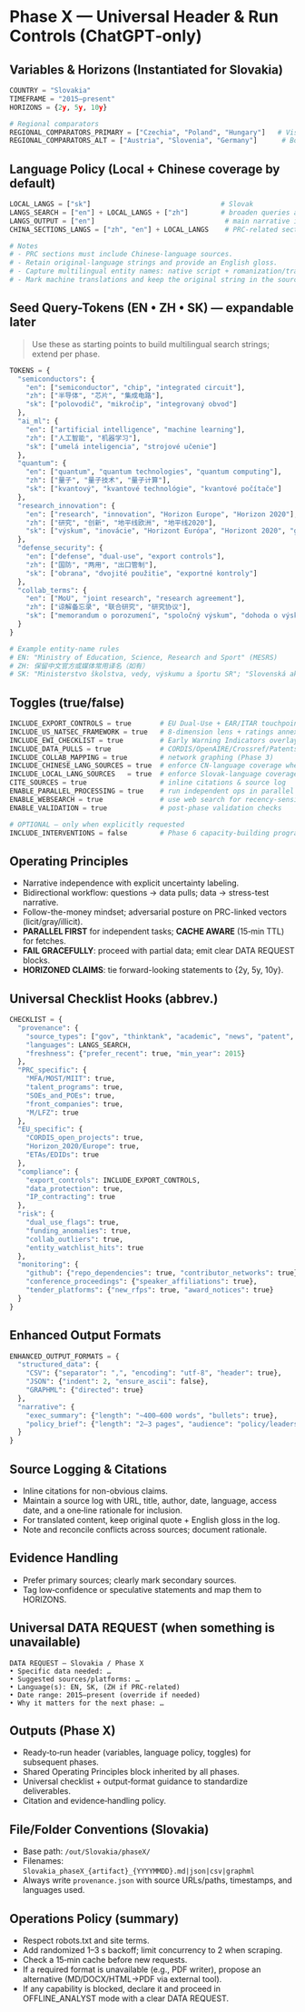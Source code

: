 # Phase X — Universal Header & Run Controls (ChatGPT‑only)

## Variables & Horizons (Instantiated for Slovakia)

```python
COUNTRY = "Slovakia"
TIMEFRAME = "2015–present"
HORIZONS = {2y, 5y, 10y}

# Regional comparators
REGIONAL_COMPARATORS_PRIMARY = ["Czechia", "Poland", "Hungary"]   # Visegrád Group (V4)
REGIONAL_COMPARATORS_ALT = ["Austria", "Slovenia", "Germany"]      # Border/CE neighbors
```

## Language Policy (Local + Chinese coverage by default)

```python
LOCAL_LANGS = ["sk"]                                # Slovak
LANGS_SEARCH = ["en"] + LOCAL_LANGS + ["zh"]        # broaden queries across EN/SK/ZH
LANGS_OUTPUT = ["en"]                                # main narrative in English
CHINA_SECTIONS_LANGS = ["zh", "en"] + LOCAL_LANGS    # PRC-related sections include Chinese by default

# Notes
# - PRC sections must include Chinese-language sources.
# - Retain original-language strings and provide an English gloss.
# - Capture multilingual entity names: native script + romanization/transliteration when relevant.
# - Mark machine translations and keep the original string in the source log.
```

## Seed Query-Tokens (EN • ZH • SK) — expandable later

> Use these as starting points to build multilingual search strings; extend per phase.

```python
TOKENS = {
  "semiconductors": {
    "en": ["semiconductor", "chip", "integrated circuit"],
    "zh": ["半导体", "芯片", "集成电路"],
    "sk": ["polovodič", "mikročip", "integrovaný obvod"]
  },
  "ai_ml": {
    "en": ["artificial intelligence", "machine learning"],
    "zh": ["人工智能", "机器学习"],
    "sk": ["umelá inteligencia", "strojové učenie"]
  },
  "quantum": {
    "en": ["quantum", "quantum technologies", "quantum computing"],
    "zh": ["量子", "量子技术", "量子计算"],
    "sk": ["kvantový", "kvantové technológie", "kvantové počítače"]
  },
  "research_innovation": {
    "en": ["research", "innovation", "Horizon Europe", "Horizon 2020"],
    "zh": ["研究", "创新", "地平线欧洲", "地平线2020"],
    "sk": ["výskum", "inovácie", "Horizont Európa", "Horizont 2020", "grant"]
  },
  "defense_security": {
    "en": ["defense", "dual-use", "export controls"],
    "zh": ["国防", "两用", "出口管制"],
    "sk": ["obrana", "dvojité použitie", "exportné kontroly"]
  },
  "collab_terms": {
    "en": ["MoU", "joint research", "research agreement"],
    "zh": ["谅解备忘录", "联合研究", "研究协议"],
    "sk": ["memorandum o porozumení", "spoločný výskum", "dohoda o výskume"]
  }
}

# Example entity-name rules
# EN: "Ministry of Education, Science, Research and Sport" (MESRS)
# ZH: 保留中文官方或媒体常用译名（如有）
# SK: "Ministerstvo školstva, vedy, výskumu a športu SR"; "Slovenská akadémia vied (SAV)"
```

## Toggles (true/false)

```python
INCLUDE_EXPORT_CONTROLS = true       # EU Dual-Use + EAR/ITAR touchpoints & screening gaps
INCLUDE_US_NATSEC_FRAMEWORK = true   # 8-dimension lens + ratings annex
INCLUDE_EWI_CHECKLIST = true         # Early Warning Indicators overlay + Phase-8 signals
INCLUDE_DATA_PULLS = true            # CORDIS/OpenAIRE/Crossref/Patents/News (Phases 2–5)
INCLUDE_COLLAB_MAPPING = true        # network graphing (Phase 3)
INCLUDE_CHINESE_LANG_SOURCES = true  # enforce CN-language coverage where applicable
INCLUDE_LOCAL_LANG_SOURCES   = true  # enforce Slovak-language coverage across phases
CITE_SOURCES = true                  # inline citations & source log
ENABLE_PARALLEL_PROCESSING = true    # run independent ops in parallel when possible
ENABLE_WEBSEARCH = true              # use web search for recency-sensitive items
ENABLE_VALIDATION = true             # post-phase validation checks

# OPTIONAL — only when explicitly requested
INCLUDE_INTERVENTIONS = false        # Phase 6 capacity-building programs (OFF by default)
```

## Operating Principles

- Narrative independence with explicit uncertainty labeling.
- Bidirectional workflow: questions → data pulls; data → stress-test narrative.
- Follow-the-money mindset; adversarial posture on PRC-linked vectors (licit/gray/illicit).
- **PARALLEL FIRST** for independent tasks; **CACHE AWARE** (15‑min TTL) for fetches.
- **FAIL GRACEFULLY**: proceed with partial data; emit clear DATA REQUEST blocks.
- **HORIZONED CLAIMS**: tie forward-looking statements to {2y, 5y, 10y}.

## Universal Checklist Hooks (abbrev.)

```python
CHECKLIST = {
  "provenance": {
    "source_types": ["gov", "thinktank", "academic", "news", "patent", "funding DB"],
    "languages": LANGS_SEARCH,
    "freshness": {"prefer_recent": true, "min_year": 2015}
  },
  "PRC_specific": {
    "MFA/MOST/MIIT": true,
    "talent_programs": true,
    "SOEs_and_POEs": true,
    "front_companies": true,
    "M/LFZ": true
  },
  "EU_specific": {
    "CORDIS_open_projects": true,
    "Horizon_2020/Europe": true,
    "ETAs/EDIDs": true
  },
  "compliance": {
    "export_controls": INCLUDE_EXPORT_CONTROLS,
    "data_protection": true,
    "IP_contracting": true
  },
  "risk": {
    "dual_use_flags": true,
    "funding_anomalies": true,
    "collab_outliers": true,
    "entity_watchlist_hits": true
  },
  "monitoring": {
    "github": {"repo_dependencies": true, "contributor_networks": true},
    "conference_proceedings": {"speaker_affiliations": true},
    "tender_platforms": {"new_rfps": true, "award_notices": true}
  }
}
```

## Enhanced Output Formats

```python
ENHANCED_OUTPUT_FORMATS = {
  "structured_data": {
    "CSV": {"separator": ",", "encoding": "utf-8", "header": true},
    "JSON": {"indent": 2, "ensure_ascii": false},
    "GRAPHML": {"directed": true}
  },
  "narrative": {
    "exec_summary": {"length": "~400–600 words", "bullets": true},
    "policy_brief": {"length": "2–3 pages", "audience": "policy/leadership"}
  }
}
```

## Source Logging & Citations

- Inline citations for non-obvious claims.
- Maintain a source log with URL, title, author, date, language, access date, and a one‑line rationale for inclusion.
- For translated content, keep original quote + English gloss in the log.
- Note and reconcile conflicts across sources; document rationale.

## Evidence Handling

- Prefer primary sources; clearly mark secondary sources.
- Tag low‑confidence or speculative statements and map them to HORIZONS.

## Universal DATA REQUEST (when something is unavailable)

```
DATA REQUEST — Slovakia / Phase X
• Specific data needed: …
• Suggested sources/platforms: …
• Language(s): EN, SK, (ZH if PRC‑related)
• Date range: 2015–present (override if needed)
• Why it matters for the next phase: …
```

## Outputs (Phase X)

- Ready‑to‑run header (variables, language policy, toggles) for subsequent phases.
- Shared Operating Principles block inherited by all phases.
- Universal checklist + output‑format guidance to standardize deliverables.
- Citation and evidence‑handling policy.

## File/Folder Conventions (Slovakia)

- Base path: `/out/Slovakia/phaseX/`
- Filenames: `Slovakia_phaseX_{artifact}_{YYYYMMDD}.md|json|csv|graphml`
- Always write `provenance.json` with source URLs/paths, timestamps, and languages used.

## Operations Policy (summary)

- Respect robots.txt and site terms.
- Add randomized 1–3 s backoff; limit concurrency to 2 when scraping.
- Check a 15‑min cache before new requests.
- If a required format is unavailable (e.g., PDF writer), propose an alternative (MD/DOCX/HTML→PDF via external tool).
- If any capability is blocked, declare it and proceed in OFFLINE_ANALYST mode with a clear DATA REQUEST.
